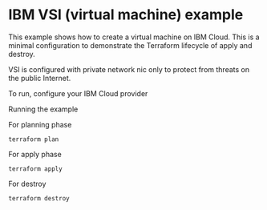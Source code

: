 # IBM VSI (virtual machine) example

This example shows how to create a virtual machine on IBM Cloud. This is a minimal configuration to 
demonstrate the Terraform lifecycle of apply and destroy. 

VSI is configured with private network nic only to protect from threats on the public Internet. 


To run, configure your IBM Cloud provider

Running the example

For planning phase

```shell
terraform plan
```

For apply phase

```shell
terraform apply
```

For destroy

```shell
terraform destroy
```
